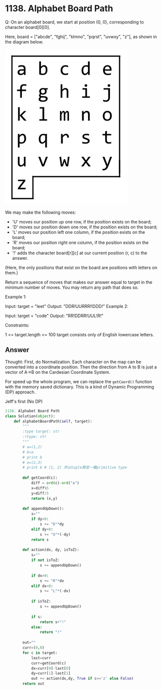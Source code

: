 # 1138. Alphabet Board Path
Q: On an alphabet board, we start at position (0, 0), corresponding to character board[0][0].

Here, board = ["abcde", "fghij", "klmno", "pqrst", "uvwxy", "z"], as shown in the diagram below.

![1138](imgs/1138.png)

We may make the following moves:

* 'U' moves our position up one row, if the position exists on the board;
* 'D' moves our position down one row, if the position exists on the board;
* 'L' moves our position left one column, if the position exists on the board;
* 'R' moves our position right one column, if the position exists on the board;
* '!' adds the character board[r][c] at our current position (r, c) to the answer.

(Here, the only positions that exist on the board are positions with letters on them.)

Return a sequence of moves that makes our answer equal to target in the minimum number of moves.  You may return any path that does so.

 

Example 1:

Input: target = "leet"
Output: "DDR!UURRR!!DDD!"
Example 2:

Input: target = "code"
Output: "RR!DDRR!UUL!R!"
 

Constraints:

1 <= target.length <= 100
target consists only of English lowercase letters.

## Answer
Thought: First, do Normalization. Each character on the map can be converted into a coordinate position. Then the direction from A to B is just a vector of A->B on the Cardesian Coordinate System.

For speed up the whole program, we can replace the `getCoord()` function with the memory saved dictionary. This is a kind of Dynamic Programming (DP) approach.

Jeff's first (No DP)
```python
1138. Alphabet Board Path
class Solution(object):
    def alphabetBoardPath(self, target):
        """
        :type target: str
        :rtype: str
        """
        # a=(1,2)
        # b=a
        # print b
        # a=(2,3) 
        # print b # (1, 2) 所以tuple算是一種primitive type
        
        def getCoord(c):
            diff = ord(c)-ord("a")
            x=diff%5
            y=diff/5
            return (x,y)
        
        def appendUpDown():
            s=""
            if dy>0:
                s += "D"*dy
            elif dy<0:
                s += "U"*(-dy)
            return s
            
        def action(dx, dy, isToZ):
            s=""
            if not isToZ:
                s += appendUpDown()
                
            if dx>0:
                s += "R"*dx
            elif dx<0:
                s += "L"*(-dx)
                
            if isToZ:
                s += appendUpDown()
                
            if s:
                return s+"!"
            else:
                return "!"
            
        out=""
        curr=(0,0)
        for c in target:
            last=curr
            curr=getCoord(c)
            dx=curr[0]-last[0]
            dy=curr[1]-last[1]
            out += action(dx,dy, True if c=='z' else False)
        return out
```
